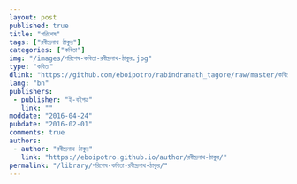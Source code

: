 ```yaml
---
layout: post
published: true
title: "পরিশেষ"
tags: ["রবীন্দ্রনাথ ঠাকুর"]
categories: ["কবিতা"]
img: "/images/পরিশেষ-কবিতা-রবীন্দ্রনাথ-ঠাকুর.jpg"
type: "কবিতা"
dlink: "https://github.com/eboipotro/rabindranath_tagore/raw/master/কবিতা/পরিশেষ.epub"
lang: "bn"
publishers: 
 - publisher: "ই-বইপত্র"
   link: ""
moddate: "2016-04-24"
pubdate: "2016-02-01"
comments: true
authors: 
 - author: "রবীন্দ্রনাথ ঠাকুর"
   link: "https://eboipotro.github.io/author/রবীন্দ্রনাথ-ঠাকুর/"
permalink: "/library/পরিশেষ-কবিতা-রবীন্দ্রনাথ-ঠাকুর/"
---
```

